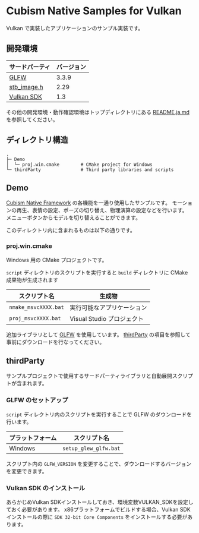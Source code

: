 # Cubism Native Samples for Vulkan

Vulkan で実装したアプリケーションのサンプル実装です。


## 開発環境

| サードパーティ | バージョン |
| --- | --- |
| [GLFW] | 3.3.9 |
| [stb_image.h] | 2.29 |
| [Vulkan SDK] |1.3|

その他の開発環境・動作確認環境はトップディレクトリにある [README.ja.md](/README.ja.md) を参照してください。


## ディレクトリ構造

```
.
├─ Demo
│  └─ proj.win.cmake        # CMake project for Windows
└─ thirdParty               # Third party libraries and scripts
```


## Demo

[Cubism Native Framework] の各機能を一通り使用したサンプルです。
モーションの再生、表情の設定、ポーズの切り替え、物理演算の設定などを行います。
メニューボタンからモデルを切り替えることができます。

[Cubism Native Framework]: https://github.com/Live2D/CubismNativeFramework

このディレクトリ内に含まれるものは以下の通りです。

### proj.win.cmake

Windows 用の CMake プロジェクトです。

`script` ディレクトリのスクリプトを実行すると `build` ディレクトリに CMake 成果物が生成されます

| スクリプト名 | 生成物 |
| --- | --- |
| `nmake_msvcXXXX.bat` | 実行可能なアプリケーション |
| `proj_msvcXXXX.bat` | Visual Studio プロジェクト |

追加ライブラリとして [GLFW] を使用しています。
[thirdParty](README.ja.md#thirdParty) の項目を参照して事前にダウンロードを行なってください。

## thirdParty

サンプルプロジェクトで使用するサードパーティライブラリと自動展開スクリプトが含まれます。

### GLFW のセットアップ

`script` ディレクトリ内のスクリプトを実行することで GLFW のダウンロードを行います。

| プラットフォーム | スクリプト名 |
| --- | --- |
| Windows | `setup_glew_glfw.bat` |

スクリプト内の `GLFW_VERSION` を変更することで、ダウンロードするバージョンを変更できます。

[GLFW]: https://github.com/glfw/glfw
[stb_image.h]: https://github.com/nothings/stb/blob/master/stb_image.h

### Vulkan SDK のインストール

あらかじめVulkan SDKインストールしておき、環境変数VULKAN_SDKを設定しておく必要があります。
x86プラットフォームでビルドする場合、Vulkan SDKインストールの際に `SDK 32-bit Core Components` をインストールする必要があります。

[Vulkan SDK]: https://www.lunarg.com/vulkan-sdk/

